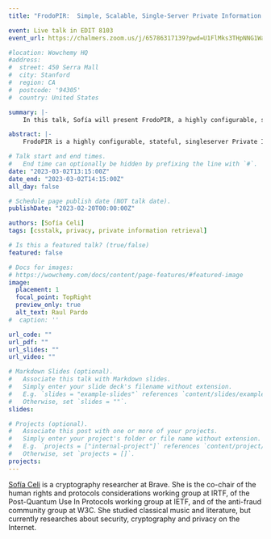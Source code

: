 ```yaml
---
title: "FrodoPIR:  Simple, Scalable, Single-Server Private Information Retrieval"

event: Live talk in EDIT 8103
event_url: https://chalmers.zoom.us/j/65786317139?pwd=U1FlMks3THpNNG1WaFRJNkJxQXdBQT09

#location: Wowchemy HQ
#address:
#  street: 450 Serra Mall
#  city: Stanford
#  region: CA
#  postcode: '94305'
#  country: United States

summary: |-
    In this talk, Sofía will present FrodoPIR, a highly configurable, stateful, singleserver Private Information Retrieval (PIR) scheme that involves an offline phase that is completely client-independent.

abstract: |-
    FrodoPIR is a highly configurable, stateful, singleserver Private Information Retrieval (PIR) scheme that involves an offline phase that is completely client-independent. Coupled with small online overheads, it leads to much smaller amortized financial costs on the server-side than previous approaches. In this talk, we will see what PIR schemes are, where they can be used, and present the new FrodoPIR scheme. We will also talk about its security model and possibilities of formal verification.

# Talk start and end times.
#   End time can optionally be hidden by prefixing the line with `#`.
date: "2023-03-02T13:15:00Z"
date_end: "2023-03-02T14:15:00Z"
all_day: false

# Schedule page publish date (NOT talk date).
publishDate: "2023-02-20T00:00:00Z"

authors: [Sofía Celi]
tags: [csstalk, privacy, private information retrieval]

# Is this a featured talk? (true/false)
featured: false

# Docs for images:
# https://wowchemy.com/docs/content/page-features/#featured-image
image:
  placement: 1
  focal_point: TopRight
  preview_only: true
  alt_text: Raul Pardo
#  caption: ''

url_code: ""
url_pdf: ""
url_slides: ""
url_video: ""

# Markdown Slides (optional).
#   Associate this talk with Markdown slides.
#   Simply enter your slide deck's filename without extension.
#   E.g. `slides = "example-slides"` references `content/slides/example-slides.md`.
#   Otherwise, set `slides = ""`.
slides:

# Projects (optional).
#   Associate this post with one or more of your projects.
#   Simply enter your project's folder or file name without extension.
#   E.g. `projects = ["internal-project"]` references `content/project/deep-learning/index.md`.
#   Otherwise, set `projects = []`.
projects:
---
```


[Sofía Celi](https://sofiaceli.com/) is a cryptography researcher at Brave. She is the co-chair of the human rights and protocols considerations working group at IRTF, of the Post-Quantum Use In Protocols working group at IETF, and of the anti-fraud community group at W3C. She studied classical music and literature, but currently researches about security, cryptography and privacy on the Internet.
